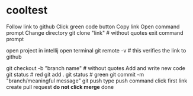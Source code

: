 # cooltest

Follow link to github
Click green code button
Copy link
Open command prompt
Change directory
git clone "link" # without quotes
exit command prompt

open project in intellij
open terminal
git remote -v # this verifies the link to github

git checkout -b "branch name" # without quotes
Add and write new code
git status # red
git add .
git status # green
git commit -m "branch/meaningful message"
git push
type push command
click first link
create pull request
**do not click merge**
done
